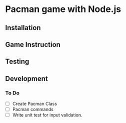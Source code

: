 # Pacman game with Node.js

## Installation

## Game Instruction

## Testing

## Development

### To Do

- [ ] Create Pacman Class
- [ ] Pacman commands
- [ ] Write unit test for input validation.